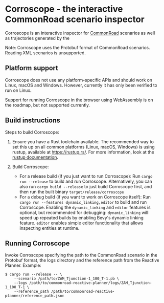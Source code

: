 # Corroscope - the interactive CommonRoad scenario inspector

Corroscope is an interactive inspector for [CommonRoad](https://commonroad.in.tum.de/) scenarios
as well as trajectories generated by the

Note: Corroscope uses the Protobuf format of CommonRoad scenarios. Reading XML scenarios is unsupported.

## Platform support

Corroscope does not use any platform-specific APIs and should work on Linux, macOS and Windows.
However, currently it has only been verified to run on Linux.

Support for running Corroscope in the browser using WebAssembly is on the roadmap, but not supported currently.

## Build instructions

Steps to build Corroscope:
1. Ensure you have a Rust toolchain available.
   The recommended way to set this up on all common platforms (Linux, macOS, Windows) is
   using rustup, available at https://rustup.rs/.
   For more information, look at the [rustup documentation](https://rust-lang.github.io/rustup/index.html).

2. Build Corroscope:
    * For a release build (if you just want to run Corroscope):
      Run `cargo run --release` to build and run Corroscope.
      Alternatively, you can also run `cargo build --release` to just build Corroscope first,
      and then run the built binary `target/release/corroscope`
    * For a debug build (if you want to work on Corroscope itself):
      Run `cargo run --features dynamic_linking,editor` to build and run Corroscope.
      Enabling the `dynamic_linking` and `editor` features is optional,
      but recommended for debugging: `dynamic_linking` will speed up repeated builds by enabling
      Bevy's dynamic linking feature. `editor` enables simple editor functionality that
      allows inspecting entities at runtime.

## Running Corroscope

Invoke Corroscope specifying the path to the CommonRoad scenario in the Protobuf format,
the logs directory and the reference path from the Reactive Planner.
Example:
```
$ cargo run --release -- \
    --scenario /path/to/ZAM_Tjunction-1_100_T-1.pb \
    --logs /path/to/commonroad-reactive-planner/logs/ZAM_Tjunction-1_100_T-1 \
    --reference_path /path/to/commonroad-reactive-planner/reference_path.json
```